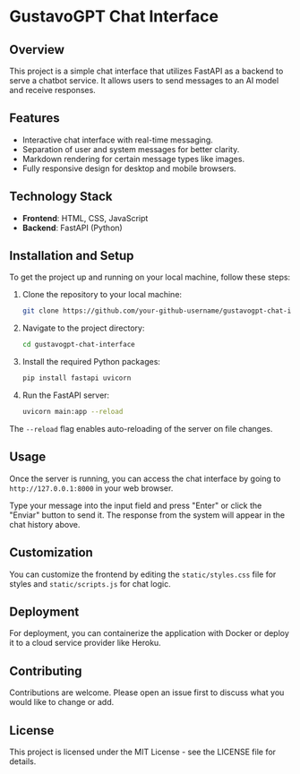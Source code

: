 # GustavoGPT Chat Interface

## Overview

This project is a simple chat interface that utilizes FastAPI as a backend to serve a chatbot service. It allows users to send messages to an AI model and receive responses.

## Features

- Interactive chat interface with real-time messaging.
- Separation of user and system messages for better clarity.
- Markdown rendering for certain message types like images.
- Fully responsive design for desktop and mobile browsers.

## Technology Stack

- **Frontend**: HTML, CSS, JavaScript
- **Backend**: FastAPI (Python)

## Installation and Setup

To get the project up and running on your local machine, follow these steps:

1. Clone the repository to your local machine:
   ```bash
   git clone https://github.com/your-github-username/gustavogpt-chat-interface.git
   ```

2. Navigate to the project directory:
   ```bash
   cd gustavogpt-chat-interface
   ```

3. Install the required Python packages:
   ```bash
   pip install fastapi uvicorn
   ```

4. Run the FastAPI server:
   ```bash
   uvicorn main:app --reload
   ```

The `--reload` flag enables auto-reloading of the server on file changes.

## Usage

Once the server is running, you can access the chat interface by going to `http://127.0.0.1:8000` in your web browser.

Type your message into the input field and press "Enter" or click the "Enviar" button to send it. The response from the system will appear in the chat history above.

## Customization

You can customize the frontend by editing the `static/styles.css` file for styles and `static/scripts.js` for chat logic.

## Deployment

For deployment, you can containerize the application with Docker or deploy it to a cloud service provider like Heroku.

## Contributing

Contributions are welcome. Please open an issue first to discuss what you would like to change or add.

## License

This project is licensed under the MIT License - see the LICENSE file for details.
